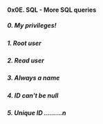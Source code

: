#### 0x0E. SQL - More SQL queries
##### 0. My privileges!
##### 1. Root user
##### 2. Read user
##### 3. Always a name
##### 4. ID can't be null
##### 5. Unique ID .........n
